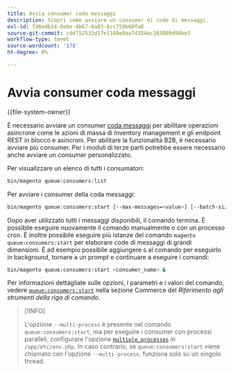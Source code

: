 ```yaml
---
title: Avvia consumer coda messaggi
description: Scopri come avviare un consumer di code di messaggi.
exl-id: fd6edb24-8ebe-4b67-8a03-6cc759b60fa8
source-git-commit: cdd752532d17e1168e0aa7d354ec283089d98be3
workflow-type: tm+mt
source-wordcount: '178'
ht-degree: 0%

---
```


# Avvia consumer coda messaggi

{{file-system-owner}}

È necessario avviare un consumer [coda messaggi](../queues/consumers.md) per abilitare operazioni asincrone come le azioni di massa di Inventory management e gli endpoint REST in blocco e asincroni. Per abilitare la funzionalità B2B, è necessario avviare più consumer. Per i moduli di terze parti potrebbe essere necessario anche avviare un consumer personalizzato.

Per visualizzare un elenco di tutti i consumatori:

```bash
bin/magento queue:consumers:list
```

Per avviare i consumer della coda messaggi:

```bash
bin/magento queue:consumers:start [--max-messages=<value>] [--batch-size=<value>] [--single-thread] [--area-code=<value>] [--multi-process=<value>] <consumer_name>
```

Dopo aver utilizzato tutti i messaggi disponibili, il comando termina. È possibile eseguire nuovamente il comando manualmente o con un processo cron. È inoltre possibile eseguire più istanze del comando `magento queue:consumers:start` per elaborare code di messaggi di grandi dimensioni. È ad esempio possibile aggiungere `&` al comando per eseguirlo in background, tornare a un prompt e continuare a eseguire i comandi:

```bash
bin/magento queue:consumers:start <consumer_name> &
```

Per informazioni dettagliate sulle opzioni, i parametri e i valori del comando, vedere [`queue:consumers:start`](../../tools/reference/commerce-on-premises.md#queueconsumersstart) nella sezione Commerce del _Riferimento agli strumenti della riga di comando_.

>[!INFO]
>
>L&#39;opzione `--multi-process` è presente nel comando `queue:consumers:start`, ma per eseguire i consumer con processi paralleli, configurare l&#39;opzione [`multiple_processes`](../queues/manage-message-queues.md#configuration) in `/app/etc/env.php`. In caso contrario, se `queue:consumers:start` viene chiamato con l&#39;opzione `--multi-process`, funziona solo su un singolo thread.
